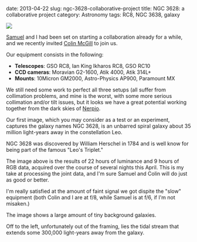 date: 2013-04-22
slug: ngc-3628-collaborative-project
title: NGC 3628: a collaborative project
category: Astronomy
tags: RC8, NGC 3638, galaxy

[![][0]][0]

[Samuel][1] and I had been set on starting a collaboration already for a while,
and we recently invited [Colin McGill][2] to join us.

Our equipment consists in the following:

 * **Telescopes**: GSO RC8, Ian King Ikharos RC8, GSO RC10
 * **CCD cameras**: Moravian G2-1600, Atik 4000, Atik 314L+
 * **Mounts**: 10Micron GM2000, Astro-Physics AP900, Paramount MX

We still need some work to perfect all three setups (all suffer from collimation
problems, and mine is the worst, with some more serious collimation and/or tilt
issues, but it looks we have a great potential working together from the dark
skies of [Nerpio][3].

Our first image, which you may consider as a test or an experiment, captures the
galaxy names NGC 3628, is an unbarred spiral galaxy about 35 million light-years
away in the constellation Leo.

NGC 3628 was discovered by William Herschel in 1784 and is well know for being
part of the famous "Leo's Triplet."

The image above is the results of 22 hours of luminance and 9 hours of RGB data,
acquired over the course of several nights this April. This is my take at
processing the joint data, and I'm sure Samuel and Colin will do just as good
or better.

I'm really satisfied at the amount of faint signal we got dispite the "slow"
equipment (both Colin and I are at f/8, while Samuel is at f/6, if I'm not
misaken.)

The image shows a large amount of tiny background galaxies.

Off to the left, unfortunately out of the framing, lies the tidal stream that
extends some 300,000 light-years away from the galaxy.

[0]: |filename|/images/2013_ngc3628_css_31h.jpg
[1]: http://astrob.in/users/samueldl "Samuel on AstroBin"
[2]: http://astrob.in/users/mcgillca "Colin on AstroBin"
[3]: http://www.astrocamp.es/ "AstroCamp"
